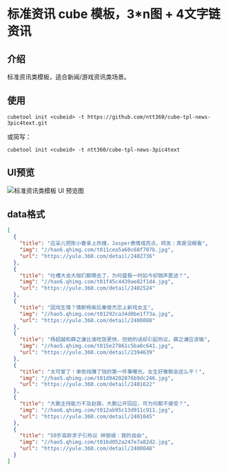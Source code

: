 # 标准资讯 cube 模板，3*n图 + 4文字链资讯

## 介绍
标准资讯类模板，适合新闻/游戏资讯类场景。

## 使用
```
cubetool init <cubeid> -t https://github.com/ntt360/cube-tpl-news-3pic4text.git
```
或简写：
```
cubetool init <cubeid> -t ntt360/cube-tpl-news-3pic4text
```

## UI预览
![标准资讯类模板 UI 预览图](https://raw.githubusercontent.com/ntt360/cube-tpl-news-3pic4text/master/ui/ui.png)

## data格式
```json
[
  {
    "title": "应采儿把陈小春亲上热搜，Jasper表情成亮点，网友：真是没眼看",
    "img": "//hao6.qhimg.com/t011cea5a60c68f707b.jpg",
    "url": "https://yule.360.com/detail/2402736"
  },
  {
    "title": "吐槽大会大咖们都哪去了，为何盛极一时如今却销声匿迹？",
    "img": "//hao6.qhimg.com/t01f45c4439ae82f1d4.jpg",
    "url": "https://yule.360.com/detail/2402524"
  },
  {
    "title": "因戏生情？情断杨紫后秦俊杰恋上新戏女主",
    "img": "//hao5.qhimg.com/t01292ca34d0be1f73a.jpg",
    "url": "https://yule.360.com/detail/2400088"
  },
  {
    "title": "杨超越和薛之谦比谁吃饭更快，但她的话却引起热议，薛之谦应该输",
    "img": "//hao5.qhimg.com/t015e27861c5ba0c641.jpg",
    "url": "https://yule.360.com/detail/2394639"
  },
  {
    "title": "太可爱了！单依纯赚了钱的第一件事曝光，女生好像都会这么干！",
    "img": "//hao5.qhimg.com/t01d94202876b9dc246.jpg",
    "url": "https://yule.360.com/detail/2401622"
  },
  {
    "title": "大鹏主持能力不及赵薇，大鹏公开回应，可为何都不接受？",
    "img": "//hao6.qhimg.com/t012ab95c13d911c911.jpg",
    "url": "https://yule.360.com/detail/2401045"
  },
  {
    "title": "50岁高龄求子引热议 钟丽缇：我的自由",
    "img": "//hao5.qhimg.com/t016d052a247e7a82d2.jpg",
    "url": "https://yule.360.com/detail/2400048"
  }
]
```
